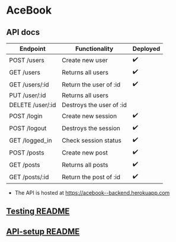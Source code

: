 # AceBook

## API docs

| Endpoint        | Functionality            | Deployed         |
| ----------------| -------------------------|------------------|
| POST /users     | Create new user          |:heavy_check_mark:|
| GET /users      | Returns all users        |:heavy_check_mark:|
| GET /users/:id  | Return the user of :id   |:heavy_check_mark:|
| PUT /user/:id   | Returns all users        |                  |
| DELETE /user/:id| Destroys the user of :id |                  |
| POST /login     | Create new session       |:heavy_check_mark:|
| POST /logout    | Destroys the session     |:heavy_check_mark:|
| GET /logged_in  | Check session status     |:heavy_check_mark:|
| POST /posts     | Create new post          |:heavy_check_mark:|
| GET /posts      | Returns all posts        |:heavy_check_mark:|
| GET /posts/:id  | Return the post of :id   |:heavy_check_mark:|


- The API is hosted at https://acebook--backend.herokuapp.com

## [Testing README](https://github.com/taran314/acebook-insert-team-name-here/blob/main/testing.md)
## [API-setup README](https://github.com/taran314/acebook-insert-team-name-here/blob/main/api-setup.md)
